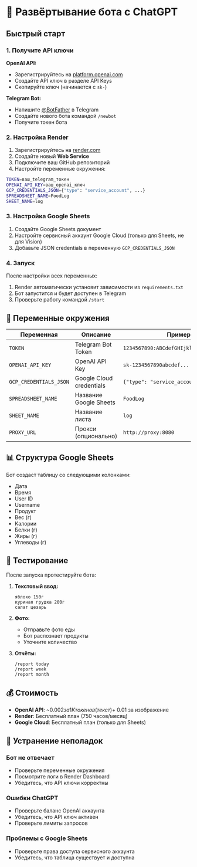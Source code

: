 # 🚀 Развёртывание бота с ChatGPT

## Быстрый старт

### 1. Получите API ключи

**OpenAI API:**
- Зарегистрируйтесь на [platform.openai.com](https://platform.openai.com/)
- Создайте API ключ в разделе API Keys
- Скопируйте ключ (начинается с `sk-`)

**Telegram Bot:**
- Напишите [@BotFather](https://t.me/BotFather) в Telegram
- Создайте нового бота командой `/newbot`
- Получите токен бота

### 2. Настройка Render

1. Зарегистрируйтесь на [render.com](https://render.com)
2. Создайте новый **Web Service**
3. Подключите ваш GitHub репозиторий
4. Настройте переменные окружения:

```bash
TOKEN=ваш_telegram_токен
OPENAI_API_KEY=ваш_openai_ключ
GCP_CREDENTIALS_JSON={"type": "service_account", ...}
SPREADSHEET_NAME=FoodLog
SHEET_NAME=log
```

### 3. Настройка Google Sheets

1. Создайте Google Sheets документ
2. Настройте сервисный аккаунт Google Cloud (только для Sheets, не для Vision)
3. Добавьте JSON credentials в переменную `GCP_CREDENTIALS_JSON`

### 4. Запуск

После настройки всех переменных:
1. Render автоматически установит зависимости из `requirements.txt`
2. Бот запустится и будет доступен в Telegram
3. Проверьте работу командой `/start`

## 🔧 Переменные окружения

| Переменная | Описание | Пример |
|------------|----------|---------|
| `TOKEN` | Telegram Bot Token | `1234567890:ABCdefGHIjklMNOpqrsTUVwxyz` |
| `OPENAI_API_KEY` | OpenAI API Key | `sk-1234567890abcdef...` |
| `GCP_CREDENTIALS_JSON` | Google Cloud credentials | `{"type": "service_account", ...}` |
| `SPREADSHEET_NAME` | Название Google Sheets | `FoodLog` |
| `SHEET_NAME` | Название листа | `log` |
| `PROXY_URL` | Прокси (опционально) | `http://proxy:8080` |

## 📊 Структура Google Sheets

Бот создаст таблицу со следующими колонками:
- Дата
- Время  
- User ID
- Username
- Продукт
- Вес (г)
- Калории
- Белки (г)
- Жиры (г)
- Углеводы (г)

## 🧪 Тестирование

После запуска протестируйте бота:

1. **Текстовый ввод:**
   ```
   яблоко 150г
   куриная грудка 200г
   салат цезарь
   ```

2. **Фото:**
   - Отправьте фото еды
   - Бот распознает продукты
   - Уточните количество

3. **Отчёты:**
   ```
   /report today
   /report week
   /report month
   ```

## 💰 Стоимость

- **OpenAI API**: ~$0.002 за 1K токенов (текст) + ~$0.01 за изображение
- **Render**: Бесплатный план (750 часов/месяц)
- **Google Cloud**: Бесплатный план (только для Sheets)

## 🐛 Устранение неполадок

### Бот не отвечает
- Проверьте переменные окружения
- Посмотрите логи в Render Dashboard
- Убедитесь, что API ключи корректны

### Ошибки ChatGPT
- Проверьте баланс OpenAI аккаунта
- Убедитесь, что API ключ активен
- Проверьте лимиты запросов

### Проблемы с Google Sheets
- Проверьте права доступа сервисного аккаунта
- Убедитесь, что таблица существует и доступна
